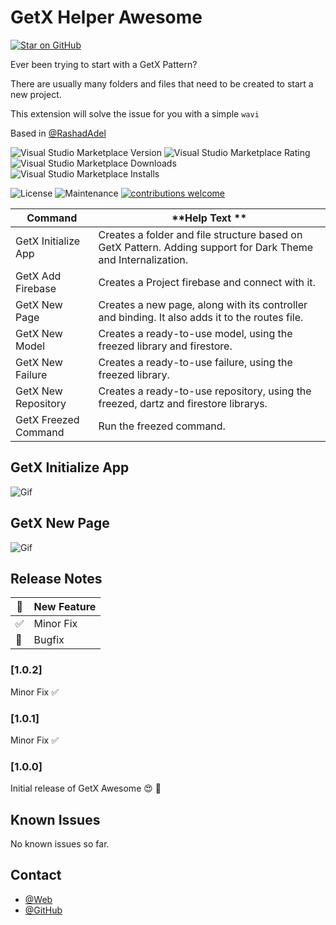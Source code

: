 # GetX Helper Awesome

<!-- markdownlint-disable MD037 MD024 -->

[![Star on GitHub](https://img.shields.io/github/stars/msilvamolina/vscode-wavi-getx-awesome.svg?style=flat&logo=github&colorB=deeppink&label=stars)](https://github.com/rashadAdel/getx-helper)


Ever been trying to start with a GetX Pattern?

There are usually many folders and files that need to be created to start a new project.

This extension will solve the issue for you with a simple `wavi`

Based in  [@RashadAdel](https://github.com/rashadAdel)

![Visual Studio Marketplace Version](https://img.shields.io/visual-studio-marketplace/v/MartinSilvaMolina.wavi-getx-awesome?style=for-the-badge&logo=visual-studio-code)
![Visual Studio Marketplace Rating](https://img.shields.io/visual-studio-marketplace/r/MartinSilvaMolina.wavi-getx-awesome?style=for-the-badge&logo=visual-studio-code)
![Visual Studio Marketplace Downloads](https://img.shields.io/visual-studio-marketplace/d/MartinSilvaMolina.wavi-getx-awesome?style=for-the-badge&logo=visual-studio-code)
![Visual Studio Marketplace Installs](https://img.shields.io/visual-studio-marketplace/i/MartinSilvaMolina.wavi-getx-awesome?style=for-the-badge&logo=visual-studio-code)

![License](https://img.shields.io/github/license/msilvamolina/vscode-wavi-getx-awesome?style=for-the-badge&logo=github)
![Maintenance](https://img.shields.io/maintenance/yes/2021?style=for-the-badge&logo=github)
[![contributions welcome](https://img.shields.io/badge/contributions-welcome-brightgreen.svg?style=for-the-badge&logo=github)](https://github.com/msilvamolina/vscode-wavi-getx-awesome/issues)

| **Command**               | **Help Text **                                                                                                |
| ------------------------- | ------------------------------------------------------------------------------------------------------------- |
|  GetX Initialize App  | Creates a folder and file structure based on GetX Pattern. Adding support for Dark Theme and Internalization. |
|  GetX Add Firebase  | Creates a Project firebase and connect with it. |
|  GetX New Page        | Creates a new page, along with its controller and binding. It also adds it to the routes file.                |
|  GetX New Model       | Creates a ready-to-use model, using the freezed library and firestore.                                        |
|  GetX New Failure     | Creates a ready-to-use failure, using the freezed library.                                                    |
|  GetX New Repository  | Creates a ready-to-use repository, using the freezed, dartz and firestore librarys.                           |
|  GetX Freezed Command | Run the freezed command.                                                                                      |

## GetX Initialize App

![Gif](https://i.imgur.com/yctvmm9.gif)

## GetX New Page

![Gif](https://i.imgur.com/mgs559j.gif)

## Release Notes

| 🚀  | New Feature |
| --- | ----------- |
| ✅  | Minor Fix   |
| 🐛  | Bugfix      |

### [1.0.2]

Minor Fix ✅

### [1.0.1]

Minor Fix ✅

### [1.0.0]

Initial release of  GetX Awesome 😍 🚀

## Known Issues

No known issues so far.

## Contact

- [@Web](https://portfolio.rashad-adel.com)  
- [@GitHub](https://github.com/rashadAdel)

